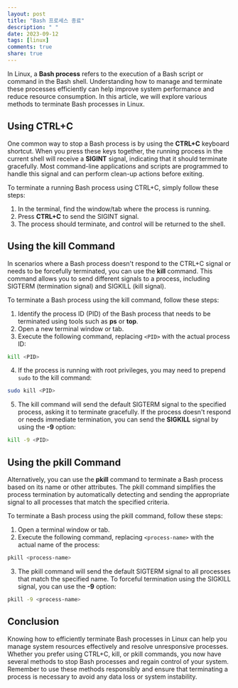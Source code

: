 ```yaml
---
layout: post
title: "Bash 프로세스 종료"
description: " "
date: 2023-09-12
tags: [linux]
comments: true
share: true
---
```


In Linux, a **Bash process** refers to the execution of a Bash script or command in the Bash shell. Understanding how to manage and terminate these processes efficiently can help improve system performance and reduce resource consumption. In this article, we will explore various methods to terminate Bash processes in Linux.

## Using CTRL+C

One common way to stop a Bash process is by using the **CTRL+C** keyboard shortcut. When you press these keys together, the running process in the current shell will receive a **SIGINT** signal, indicating that it should terminate gracefully. Most command-line applications and scripts are programmed to handle this signal and can perform clean-up actions before exiting.

To terminate a running Bash process using CTRL+C, simply follow these steps:

1. In the terminal, find the window/tab where the process is running.
2. Press **CTRL+C** to send the SIGINT signal.
3. The process should terminate, and control will be returned to the shell.

## Using the kill Command

In scenarios where a Bash process doesn't respond to the CTRL+C signal or needs to be forcefully terminated, you can use the **kill** command. This command allows you to send different signals to a process, including SIGTERM (termination signal) and SIGKILL (kill signal).

To terminate a Bash process using the kill command, follow these steps:

1. Identify the process ID (PID) of the Bash process that needs to be terminated using tools such as **ps** or **top**.
2. Open a new terminal window or tab.
3. Execute the following command, replacing `<PID>` with the actual process ID:

```bash
kill <PID>
```

4. If the process is running with root privileges, you may need to prepend `sudo` to the kill command:

```bash
sudo kill <PID>
```

5. The kill command will send the default SIGTERM signal to the specified process, asking it to terminate gracefully. If the process doesn't respond or needs immediate termination, you can send the **SIGKILL** signal by using the **-9** option:

```bash
kill -9 <PID>
```

## Using the pkill Command

Alternatively, you can use the **pkill** command to terminate a Bash process based on its name or other attributes. The pkill command simplifies the process termination by automatically detecting and sending the appropriate signal to all processes that match the specified criteria.

To terminate a Bash process using the pkill command, follow these steps:

1. Open a terminal window or tab.
2. Execute the following command, replacing `<process-name>` with the actual name of the process:

```bash
pkill <process-name>
```

3. The pkill command will send the default SIGTERM signal to all processes that match the specified name. To forceful termination using the SIGKILL signal, you can use the **-9** option:

```bash
pkill -9 <process-name>
```

## Conclusion

Knowing how to efficiently terminate Bash processes in Linux can help you manage system resources effectively and resolve unresponsive processes. Whether you prefer using CTRL+C, kill, or pkill commands, you now have several methods to stop Bash processes and regain control of your system. Remember to use these methods responsibly and ensure that terminating a process is necessary to avoid any data loss or system instability.